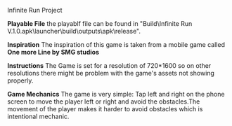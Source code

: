 Infinite Run Project

**Playable File**
the playablf file can be found in "Build\Infinite Run V.1.0.apk\launcher\build\outputs\apk\release".

**Inspiration**
The inspiration of this game is taken from a mobile game called **One more Line by SMG studios**

**Instructions**
The Game is set for a resolution of 720\*1600 so on other resolutions there might be problem with the game's assets not showing properly.

**Game Mechanics**
The game is very simple: Tap left and right on the phone screen to move the player left or right and avoid the obstacles.The movement of the player makes it harder to avoid obstacles which is intentional mechanic.
